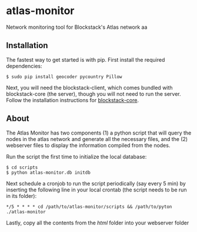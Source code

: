 # atlas-monitor
Network monitoring tool for Blockstack's Atlas network aa

## Installation

The fastest way to get started is with pip. First install the required dependencies:

```
$ sudo pip install geocoder pycountry Pillow
```

Next, you will need the blockstack-client, which comes bundled with blockstack-core (the server), though you will not need to run the server. Follow the installation instructions for [blockstack-core](https://github.com/blockstack/blockstack-core).

## About

The Atlas Monitor has two components (1) a python script that will query the nodes in the atlas network and generate all the necessary files, and the (2) webserver files to display the information compiled from the nodes.

Run the script the first time to initialize the local database:

```
$ cd scripts
$ python atlas-monitor.db initdb
```

Next schedule a cronjob to run the script periodically (say every 5 min) by inserting the following line in your local crontab (the script needs to be run in its folder):

```
*/5 * * * * cd /path/to/atlas-monitor/scripts && /path/to/pyton ./atlas-monitor
```

Lastly, copy all the contents from the *html* folder into your webserver folder
